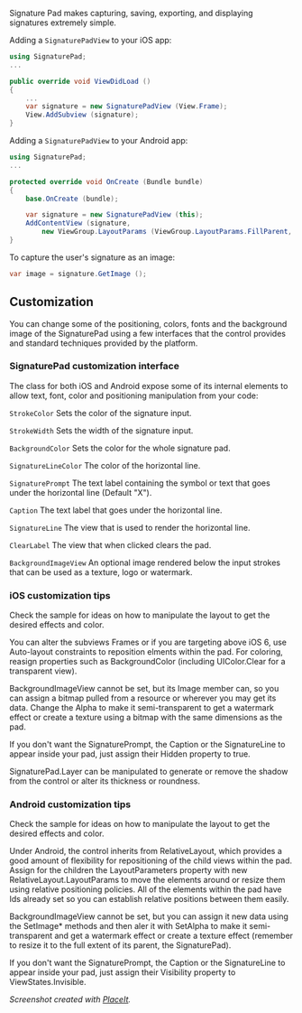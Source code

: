 Signature Pad makes capturing, saving, exporting, and displaying
signatures extremely simple.

Adding a `SignaturePadView` to your iOS app:

```csharp
using SignaturePad;
...

public override void ViewDidLoad ()
{
	...
	var signature = new SignaturePadView (View.Frame);
	View.AddSubview (signature);
}
```

Adding a `SignaturePadView` to your Android app:

```csharp
using SignaturePad;
...

protected override void OnCreate (Bundle bundle)
{
	base.OnCreate (bundle);

	var signature = new SignaturePadView (this);
	AddContentView (signature,
		new ViewGroup.LayoutParams (ViewGroup.LayoutParams.FillParent, ViewGroup.LayoutParams.FillParent));
}
```

To capture the user's signature as an image:

```csharp
var image = signature.GetImage ();
```

Customization
-------------

You can change some of the positioning, colors, fonts and the background image of the SignaturePad
using a few interfaces that the control provides and standard techniques provided by the platform.

### SignaturePad customization interface

The class for both iOS and Android expose some of its internal elements to allow text, font, color and positioning manipulation from your code:

`StrokeColor` Sets the color of the signature input.

`StrokeWidth` Sets the width of the signature input.

`BackgroundColor` Sets the color for the whole signature pad.

`SignatureLineColor` The color of the horizontal line.

`SignaturePrompt` The text label containing the symbol or text that goes under the horizontal line (Default "X").

`Caption` The text label that goes under the horizontal line.

`SignatureLine` The view that is used to render the horizontal line.

`ClearLabel` The view that when clicked clears the pad.

`BackgroundImageView` An optional image rendered below the input strokes that can be used as a texture, logo or watermark.

### iOS customization tips

Check the sample for ideas on how to manipulate the layout to get the desired effects and color.

You can alter the subviews Frames or if you are targeting above iOS 6, use Auto-layout constraints to reposition elments within the pad. For coloring, reasign properties such as BackgroundColor (including UIColor.Clear for a transparent view).

BackgroundImageView cannot be set, but its Image member can, so you can assign a bitmap pulled from a resource or wherever you may get its data. Change the Alpha to make it semi-transparent to get a watermark effect or create a texture using a bitmap with the same dimensions as the pad.

If you don't want the SignaturePrompt, the Caption or the SignatureLine to appear inside your pad, just assign
their Hidden property to true.

SignaturePad.Layer can be manipulated to generate or remove the shadow from the control or alter its thickness or roundness.

### Android customization tips

Check the sample for ideas on how to manipulate the layout to get the desired effects and color.

Under Android, the control inherits from RelativeLayout, which provides a good amount of flexibility for repositioning of the child views within the pad. Assign for the children the LayoutParameters property with new RelativeLayout.LayoutParams to move the elements around or resize them using relative positioning policies. All of the elements within the pad have Ids already set so you can establish relative positions between them easily.

BackgroundImageView cannot be set, but you can assign it new data using the SetImage* methods and then aler it with SetAlpha to make it semi-transparent and get a watermark effect or create a texture effect (remember to resize it to the full extent of its parent, the SignaturePad).

If you don't want the SignaturePrompt, the Caption or the SignatureLine to appear inside your pad, just assign
their Visibility property to ViewStates.Invisible.

*Screenshot created with [PlaceIt](http://placeit.breezi.com).*
